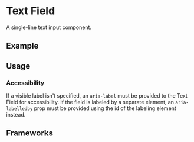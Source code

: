 <script setup>
  import Vue from './vue.md';
  import React from './react.md';
  import Elements from './elements.md';
  import Android from './android.md';
  import iOS from './ios.md';
</script>

# Text Field

A single-line text input component.

<components-status react='released' vue='released' elements='released' android='released' ios='released' />

## Example

<theme-switcher />

<textfield-example />

## Usage

<component-design-guidelines name="Warp - Components / Input" link="https://www.figma.com/file/nkiRpuVu6XRfvY96BA80H8/Components-overview?type=design&node-id=162-3118&mode=design&t=BeQTJcCWRTnsK9fC-0" />

### Accessibility

If a visible label isn't specified, an `aria-label` must be provided to the Text Field for accessibility.
If the field is labeled by a separate element, an `aria-labelledby` prop must be provided using the id of the labeling element instead.

<component-questions />

## Frameworks

<tabs-content>
  <template #react>
    <react />
  </template>
  <template #vue>
    <vue />
  </template>
  <template #elements>
    <elements />
  </template>
  <template #android>
    <android />
  </template>
    <template #iOS>
    <iOS />
  </template>
</tabs-content>